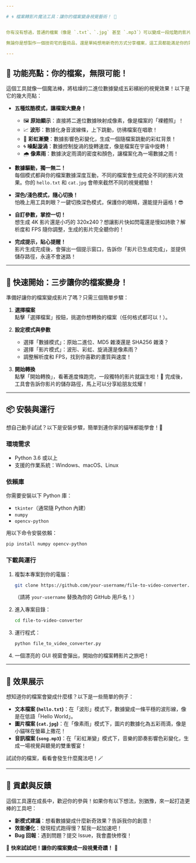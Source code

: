 ```yaml
---

# 🌀 檔案轉影片魔法工具：讓你的檔案變身視覺藝術！ 🎥


你有沒有想過，普通的檔案（像是 `.txt`、`.jpg` 甚至 `.mp3`）可以變成一段炫酷的影片？現在，這個小小的魔法工具將幫你實現這個奇思妙想！✨ **檔案轉影片工具** 能將任何檔案的二進位數據轉換成視覺化的動態效果，讓你的檔案「活起來」，變成一段獨一無二的影片！

無論你是想製作一個技術宅的藝術品，還是單純想用新奇的方式分享檔案，這工具都能滿足你的需求！快來試試，讓你的檔案在螢幕上跳舞吧！💃🕺

---
```


## 🌟 功能亮點：你的檔案，無限可能！

這個工具就像一個魔法棒，將枯燥的二進位數據變成五彩繽紛的視覺效果！以下是它的幾大亮點：

- **五種炫酷模式，讓檔案大變身！**  
  - 🖼️ **原始顯示**：直接將二進位數據映射成像素，像是檔案的「裸體照」！  
  - 📈 **波形**：數據化身音波線條，上下跳動，彷彿檔案在唱歌！  
  - 🌈 **彩虹漸變**：數據影響色彩變化，生成一個隨檔案跳動的彩虹背景！  
  - 🌀 **噪點漩渦**：數據控制旋渦的旋轉速度，像是檔案在宇宙中旋轉！  
  - 🌧️ **像素雨**：數據決定雨滴的密度和顏色，讓檔案化為一場數據之雨！

- **數據驅動，獨一無二！**  
  每個模式都與你的檔案數據深度互動，不同的檔案會生成完全不同的影片效果。你的 `hello.txt` 和 `cat.jpg` 會帶來截然不同的視覺體驗！

- **深色/淺色模式，隨心切換！**  
  怕晚上用工具刺眼？一鍵切換深色模式，保護你的眼睛，還能提升逼格！😎

- **自訂參數，掌控一切！**  
  想生成 4K 影片還是小巧的 320x240？想讓影片快如閃電還是慢如詩歌？解析度和 FPS 隨你調整，生成的影片完全聽你的！

- **完成提示，貼心提醒！**  
  影片生成完成後，會彈出一個提示窗口，告訴你「影片已生成完成」，並提供儲存路徑，永遠不會迷路！

---

## 🚀 快速開始：三步讓你的檔案變身！

準備好讓你的檔案變成影片了嗎？只需三個簡單步驟：

1. **選擇檔案**  
   點擊「選擇檔案」按鈕，挑選你想轉換的檔案（任何格式都可以！）。

2. **設定模式與參數**  
   - 選擇「數據模式」：原始二進位、MD5 雜湊還是 SHA256 雜湊？  
   - 選擇「影片模式」：波形、彩虹、旋渦還是像素雨？  
   - 調整解析度和 FPS，找到你喜歡的畫質與速度！

3. **開始轉換**  
   點擊「開始轉換」，看著進度條跑完，一段獨特的影片就誕生啦！🎉 完成後，工具會告訴你影片的儲存路徑，馬上可以分享給朋友炫耀！

---

## 📦 安裝與運行

想自己動手試試？以下是安裝步驟，簡單到連你家的貓咪都能學會！🐾

### 環境需求
- Python 3.6 或以上
- 支援的作業系統：Windows、macOS、Linux

### 依賴庫
你需要安裝以下 Python 庫：
- `tkinter`（通常隨 Python 內建）
- `numpy`
- `opencv-python`

用以下命令安裝依賴：
```bash
pip install numpy opencv-python
```

### 下載與運行
1. 複製本專案到你的電腦：
   ```bash
   git clone https://github.com/your-username/file-to-video-converter.git
   ```
   （請將 `your-username` 替換為你的 GitHub 用戶名！）

2. 進入專案目錄：
   ```bash
   cd file-to-video-converter
   ```

3. 運行程式：
   ```bash
   python file_to_video_converter.py
   ```

4. 一個漂亮的 GUI 視窗會彈出，開始你的檔案轉影片之旅吧！

---

## 🎨 效果展示

想知道你的檔案會變成什麼樣？以下是一些簡單的例子：

- **文本檔案 (`hello.txt`)**：在「波形」模式下，數據變成一條平穩的波形線，像是在低語「Hello World」。  
- **圖片檔案 (`cat.jpg`)**：在「像素雨」模式下，圖片的數據化為五彩雨滴，像是小貓咪在螢幕上撒花！  
- **音訊檔案 (`song.mp3`)**：在「彩虹漸變」模式下，音樂的節奏影響色彩變化，生成一場視覺與聽覺的雙重饗宴！

試試你的檔案，看看會發生什麼魔法吧！🪄

---

## 🤝 貢獻與反饋

這個工具還在成長中，歡迎你的參與！如果你有以下想法，別猶豫，來一起打造更棒的工具吧：

- **新模式建議**：想看數據變成什麼新奇效果？告訴我你的創意！  
- **效能優化**：發現程式跑得慢？幫我一起加速吧！  
- **Bug 回報**：遇到問題？提交 Issue，我會盡快修復！  

🎉 **快來試試吧！讓你的檔案變成一段視覺奇蹟！** 🎉

---
